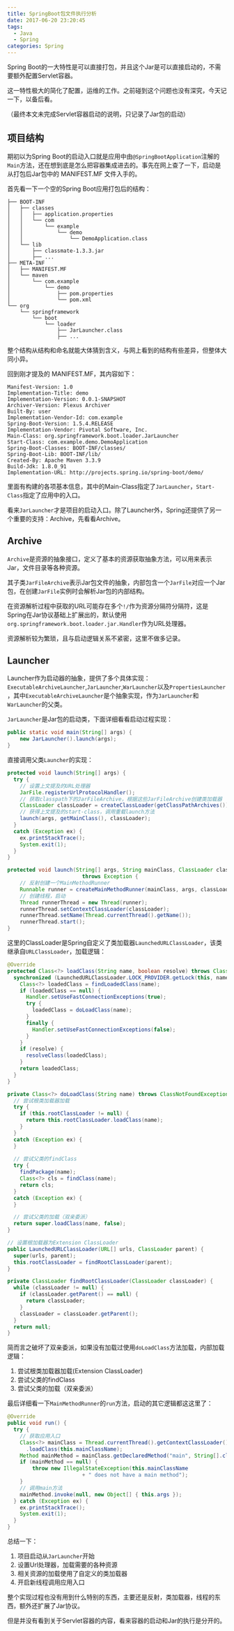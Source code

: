 ```yaml
---
title: SpringBoot包文件执行分析
date: 2017-06-20 23:20:45
tags:
  - Java
  - Spring
categories: Spring
---
```

Spring Boot的一大特性是可以直接打包，并且这个Jar是可以直接启动的，不需要额外配置Servlet容器。

这一特性极大的简化了配置，运维的工作。之前碰到这个问题也没有深究，今天记一下，以备后看。

（最终本文未完成Servlet容器启动的说明，只记录了Jar包的启动）

## 项目结构

期初以为Spring Boot的启动入口就是应用中由`@SpringBootApplication`注解的`Main`方法，还在想到底是怎么把容器集成进去的。事先在网上查了一下，启动是从打包后Jar包中的 MANIFEST.MF 文件入手的。

首先看一下一个空的Spring Boot应用打包后的结构：

```
├── BOOT-INF
│   ├── classes
│   │   ├── application.properties
│   │   └── com
│   │       └── example
│   │           └── demo
│   │               └── DemoApplication.class
│   └── lib
│       ├── classmate-1.3.3.jar
│       ├── ...
├── META-INF
│   ├── MANIFEST.MF
│   └── maven
│       └── com.example
│           └── demo
│               ├── pom.properties
│               └── pom.xml
└── org
    └── springframework
        └── boot
            └── loader
                ├── JarLauncher.class
                ├── ...
```

整个结构从结构和命名就能大体猜到含义，与网上看到的结构有些差异，但整体大同小异。

回到刚才提及的 MANIFEST.MF，其内容如下：

```properties
Manifest-Version: 1.0
Implementation-Title: demo
Implementation-Version: 0.0.1-SNAPSHOT
Archiver-Version: Plexus Archiver
Built-By: user
Implementation-Vendor-Id: com.example
Spring-Boot-Version: 1.5.4.RELEASE
Implementation-Vendor: Pivotal Software, Inc.
Main-Class: org.springframework.boot.loader.JarLauncher
Start-Class: com.example.demo.DemoApplication
Spring-Boot-Classes: BOOT-INF/classes/
Spring-Boot-Lib: BOOT-INF/lib/
Created-By: Apache Maven 3.3.9
Build-Jdk: 1.8.0_91
Implementation-URL: http://projects.spring.io/spring-boot/demo/
```

里面有构建的各项基本信息，其中的Main-Class指定了`JarLauncher`，`Start-Class`指定了应用中的入口。

看来`JarLauncher`才是项目的启动入口。除了Launcher外，Spring还提供了另一个重要的支持：Archive，先看看Archive。

## Archive

`Archive`是资源的抽象接口，定义了基本的资源获取抽象方法，可以用来表示Jar，文件目录等各种资源。

其子类`JarFileArchive`表示Jar包文件的抽象，内部包含一个`JarFile`对应一个Jar包，在创建`JarFile`实例时会解析Jar包的内部结构。

在资源解析过程中获取的URL可能存在多个`!/`作为资源分隔符分隔符，这是Spring在Jar协议基础上扩展出的，默认使用`org.springframework.boot.loader.jar.Handler`作为URL处理器。

资源解析较为繁琐，且与启动逻辑关系不紧密，这里不做多记录。

## Launcher

Launcher作为启动器的抽象，提供了多个具体实现：`ExecutableArchiveLauncher`,`JarLauncher`,`WarLauncher`以及`PropertiesLauncher` ，其中`ExecutableArchiveLauncher`是个抽象实现，作为`JarLauncher`和`WarLauncher`的父类。

`JarLauncher`是Jar包的启动类，下面详细看看启动过程实现：

```java
public static void main(String[] args) {
    new JarLauncher().launch(args);
}
```

直接调用父类`Launcher`的实现：

```java
protected void launch(String[] args) {
  try {
    // 设置上文提及的URL处理器
    JarFile.registerUrlProtocolHandler();
    // 获取classpath下的JarFileArchive，根据这些JarFileArchive创建类加载器
    ClassLoader classLoader = createClassLoader(getClassPathArchives());
    // 获得上文提及的start-class，调用重载launch方法
    launch(args, getMainClass(), classLoader);
  }
  catch (Exception ex) {
    ex.printStackTrace();
    System.exit(1);
  }
}

protected void launch(String[] args, String mainClass, ClassLoader classLoader) 
  						throws Exception {
    // 反射创建一个MainMethodRunner
	Runnable runner = createMainMethodRunner(mainClass, args, classLoader);
    // 创建线程，启动
	Thread runnerThread = new Thread(runner);
	runnerThread.setContextClassLoader(classLoader);
	runnerThread.setName(Thread.currentThread().getName());
	runnerThread.start();
}

```

这里的ClassLoader是Spring自定义了类加载器`LaunchedURLClassLoader`，该类继承自`URLClassLoader`，加载逻辑：

```java
@Override
protected Class<?> loadClass(String name, boolean resolve) throws ClassNotFoundException {
  synchronized (LaunchedURLClassLoader.LOCK_PROVIDER.getLock(this, name)) {
    Class<?> loadedClass = findLoadedClass(name);
    if (loadedClass == null) {
      Handler.setUseFastConnectionExceptions(true);
      try {
        loadedClass = doLoadClass(name);
      }
      finally {
        Handler.setUseFastConnectionExceptions(false);
      }
    }
    if (resolve) {
      resolveClass(loadedClass);
    }
    return loadedClass;
  }
}

private Class<?> doLoadClass(String name) throws ClassNotFoundException {
  // 尝试根类加载器加载
  try {
    if (this.rootClassLoader != null) {
      return this.rootClassLoader.loadClass(name);
    }
  }
  catch (Exception ex) {
  }
  
  // 尝试父类的findClass
  try {
    findPackage(name);
    Class<?> cls = findClass(name);
	return cls;
  }
  catch (Exception ex) {
  }

  // 尝试父类的加载（双亲委派）
  return super.loadClass(name, false);
}

// 设置根加载器为Extension ClassLoader
public LaunchedURLClassLoader(URL[] urls, ClassLoader parent) {
  super(urls, parent);
  this.rootClassLoader = findRootClassLoader(parent);
}

private ClassLoader findRootClassLoader(ClassLoader classLoader) {
  while (classLoader != null) {
    if (classLoader.getParent() == null) {
      return classLoader;
    }
    classLoader = classLoader.getParent();
  }
  return null;
}
```

简而言之破坏了双亲委派，如果没有加载过使用`doLoadClass`方法加载，内部加载逻辑：

1. 尝试根类加载器加载(Extension ClassLoader)
2. 尝试父类的findClass
3. 尝试父类的加载（双亲委派）

最后详细看一下`MainMethodRunner`的`run`方法，启动的其它逻辑都这这里了：

```java
@Override
public void run() {
  try {
    // 获取应用入口
    Class<?> mainClass = Thread.currentThread().getContextClassLoader()
      .loadClass(this.mainClassName);
    Method mainMethod = mainClass.getDeclaredMethod("main", String[].class);
    if (mainMethod == null) {
        throw new IllegalStateException(this.mainClassName
						+ " does not have a main method");
    }
    // 调用main方法
    mainMethod.invoke(null, new Object[] { this.args });
  } catch (Exception ex) {
    ex.printStackTrace();
	System.exit(1);
  }
}
```

总结一下：

1. 项目启动从`JarLauncher`开始
2. 设置Url处理器，加载需要的各种资源
3. 相关资源的加载使用了自定义的类加载器
4. 开启新线程调用应用入口

整个实现过程也没有用到什么特别的东西，主要还是反射，类加载器，线程的东西，额外还扩展了Jar协议。

但是并没有看到关于Servlet容器的内容，看来容器的启动和Jar的执行是分开的。

